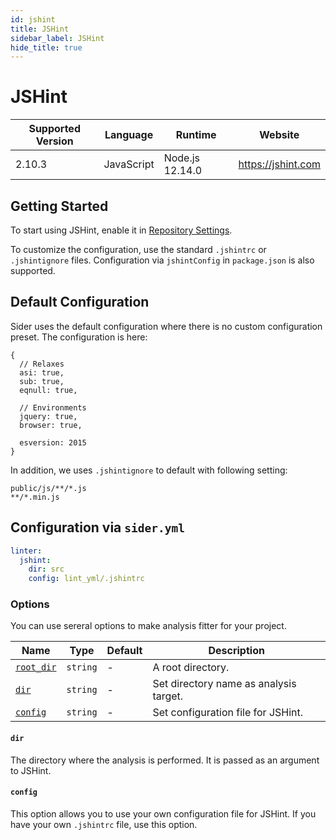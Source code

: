 ```yaml
---
id: jshint
title: JSHint
sidebar_label: JSHint
hide_title: true
---
```


# JSHint

| Supported Version | Language   | Runtime         | Website            |
| ----------------- | ---------- | --------------- | ------------------ |
| 2.10.3            | JavaScript | Node.js 12.14.0 | https://jshint.com |

## Getting Started

To start using JSHint, enable it in [Repository Settings](../../getting-started/repository-settings.md).

To customize the configuration, use the standard `.jshintrc` or `.jshintignore` files. Configuration via `jshintConfig` in `package.json` is also supported.

## Default Configuration

Sider uses the default configuration where there is no custom configuration preset. The configuration is here:

```json5
{
  // Relaxes
  asi: true,
  sub: true,
  eqnull: true,

  // Environments
  jquery: true,
  browser: true,

  esversion: 2015
}
```

In addition, we uses `.jshintignore` to default with following setting:

```
public/js/**/*.js
**/*.min.js
```

## Configuration via `sider.yml`

```yaml
linter:
  jshint:
    dir: src
    config: lint_yml/.jshintrc
```

### Options

You can use sereral options to make analysis fitter for your project.

| Name                                                                        | Type     | Default | Description                            |
| --------------------------------------------------------------------------- | -------- | ------- | -------------------------------------- |
| [`root_dir`](../../getting-started/custom-configuration.md#root_dir-option) | `string` | -       | A root directory.                      |
| [`dir`](#dir)                                                               | `string` | -       | Set directory name as analysis target. |
| [`config`](#config)                                                         | `string` | -       | Set configuration file for JSHint.     |

#### `dir`

The directory where the analysis is performed. It is passed as an argument to JSHint.

#### `config`

This option allows you to use your own configuration file for JSHint. If you have your own `.jshintrc` file, use this option.
